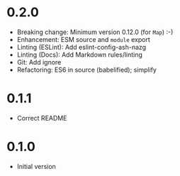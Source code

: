 # 0.2.0

- Breaking change: Minimum version 0.12.0 (for `Map`) :-)
- Enhancement: ESM source and `module` export
- Linting (ESLint): Add eslint-config-ash-nazg
- Linting (Docs): Add Markdown rules/linting
- Git: Add ignore
- Refactoring: ES6 in source (babelified); simplify

# 0.1.1

- Correct README

# 0.1.0

- Initial version
